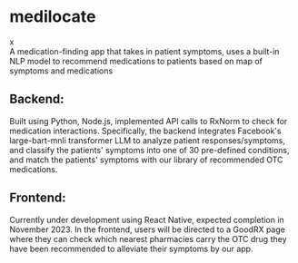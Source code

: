 # medilocate
x  
A medication-finding app that takes in patient symptoms, uses a built-in NLP model to recommend medications to patients based on map of symptoms and medications
## Backend:
Built using Python, Node.js, implemented API calls to RxNorm to check for medication interactions. Specifically, the backend integrates Facebook's large-bart-mnli transformer LLM to analyze patient responses/symptoms, and classify the patients' symptoms into one of 30 pre-defined conditions, and match the patients' symptoms with our library of recommended OTC medications. 

## Frontend:
Currently under development using React Native, expected completion in November 2023. In the frontend, users will be directed to a GoodRX page where they can check which nearest pharmacies carry the OTC drug they have been recommended to alleviate their symptoms by our app. 
